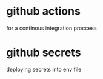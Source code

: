 # github actions

for a continous integration proccess

# github secrets

deploying secrets into env file
